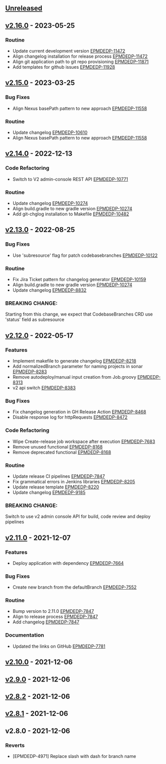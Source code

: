 <a name="unreleased"></a>
## [Unreleased]


<a name="v2.16.0"></a>
## [v2.16.0] - 2023-05-25
### Routine

- Update current development version [EPMDEDP-11472](https://jiraeu.epam.com/browse/EPMDEDP-11472)
- Align changelog installation for release process [EPMDEDP-11472](https://jiraeu.epam.com/browse/EPMDEDP-11472)
- Align git application path to git repo provisioning [EPMDEDP-11871](https://jiraeu.epam.com/browse/EPMDEDP-11871)
- Add templates for github issues [EPMDEDP-11928](https://jiraeu.epam.com/browse/EPMDEDP-11928)


<a name="v2.15.0"></a>
## [v2.15.0] - 2023-03-25
### Bug Fixes

- Align Nexus basePath pattern to new approach [EPMDEDP-11558](https://jiraeu.epam.com/browse/EPMDEDP-11558)

### Routine

- Update changelog [EPMDEDP-10610](https://jiraeu.epam.com/browse/EPMDEDP-10610)
- Align Nexus basePath pattern to new approach [EPMDEDP-11558](https://jiraeu.epam.com/browse/EPMDEDP-11558)


<a name="v2.14.0"></a>
## [v2.14.0] - 2022-12-13
### Code Refactoring

- Switch to V2 admin-console REST API [EPMDEDP-10771](https://jiraeu.epam.com/browse/EPMDEDP-10771)

### Routine

- Update changelog [EPMDEDP-10274](https://jiraeu.epam.com/browse/EPMDEDP-10274)
- Align build.gradle to new gradle version [EPMDEDP-10274](https://jiraeu.epam.com/browse/EPMDEDP-10274)
- Add git-chglog installation to Makefile [EPMDEDP-10482](https://jiraeu.epam.com/browse/EPMDEDP-10482)


<a name="v2.13.0"></a>
## [v2.13.0] - 2022-08-25
### Bug Fixes

- Use 'subresource' flag for patch codebasebranches [EPMDEDP-10122](https://jiraeu.epam.com/browse/EPMDEDP-10122)

### Routine

- Fix Jira Ticket pattern for changelog generator [EPMDEDP-10159](https://jiraeu.epam.com/browse/EPMDEDP-10159)
- Align build.gradle to new gradle version [EPMDEDP-10274](https://jiraeu.epam.com/browse/EPMDEDP-10274)
- Update changelog [EPMDEDP-8832](https://jiraeu.epam.com/browse/EPMDEDP-8832)

### BREAKING CHANGE:


Starting from this change, we expect that CodebaseBranches CRD use 'status' field as subresource


<a name="v2.12.0"></a>
## [v2.12.0] - 2022-05-17
### Features

- Implement makefile to generate changelog [EPMDEDP-8218](https://jiraeu.epam.com/browse/EPMDEDP-8218)
- Add normalizedBranch parameter for naming projects in sonar [EPMDEDP-8283](https://jiraeu.epam.com/browse/EPMDEDP-8283)
- Remove autodeploy/manual input creation from Job.groovy [EPMDEDP-8313](https://jiraeu.epam.com/browse/EPMDEDP-8313)
- v2 api switch [EPMDEDP-8383](https://jiraeu.epam.com/browse/EPMDEDP-8383)

### Bug Fixes

- Fix changelog generation in GH Release Action [EPMDEDP-8468](https://jiraeu.epam.com/browse/EPMDEDP-8468)
- Disable response log for httpRequests [EPMDEDP-8472](https://jiraeu.epam.com/browse/EPMDEDP-8472)

### Code Refactoring

- Wipe Create-release job workspace after execution [EPMDEDP-7683](https://jiraeu.epam.com/browse/EPMDEDP-7683)
- Remove unused functional [EPMDEDP-8168](https://jiraeu.epam.com/browse/EPMDEDP-8168)
- Remove deprecated functional [EPMDEDP-8168](https://jiraeu.epam.com/browse/EPMDEDP-8168)

### Routine

- Update release CI pipelines [EPMDEDP-7847](https://jiraeu.epam.com/browse/EPMDEDP-7847)
- Fix grammatical errors in Jenkins libraries [EPMDEDP-8205](https://jiraeu.epam.com/browse/EPMDEDP-8205)
- Update release template [EPMDEDP-8220](https://jiraeu.epam.com/browse/EPMDEDP-8220)
- Update changelog [EPMDEDP-9185](https://jiraeu.epam.com/browse/EPMDEDP-9185)

### BREAKING CHANGE:


Switch to use v2 admin console API for build, code review and deploy pipelines


<a name="v2.11.0"></a>
## [v2.11.0] - 2021-12-07
### Features

- Deploy application with dependency [EPMDEDP-7664](https://jiraeu.epam.com/browse/EPMDEDP-7664)

### Bug Fixes

- Create new branch from the defaultBranch [EPMDEDP-7552](https://jiraeu.epam.com/browse/EPMDEDP-7552)

### Routine

- Bump version to 2.11.0 [EPMDEDP-7847](https://jiraeu.epam.com/browse/EPMDEDP-7847)
- Align to release process [EPMDEDP-7847](https://jiraeu.epam.com/browse/EPMDEDP-7847)
- Add changelog [EPMDEDP-7847](https://jiraeu.epam.com/browse/EPMDEDP-7847)

### Documentation

- Updated the links on GitHub [EPMDEDP-7781](https://jiraeu.epam.com/browse/EPMDEDP-7781)


<a name="v2.10.0"></a>
## [v2.10.0] - 2021-12-06

<a name="v2.9.0"></a>
## [v2.9.0] - 2021-12-06

<a name="v2.8.2"></a>
## [v2.8.2] - 2021-12-06

<a name="v2.8.1"></a>
## [v2.8.1] - 2021-12-06

<a name="v2.8.0"></a>
## v2.8.0 - 2021-12-06
### Reverts

- [EPMDEDP-4971] Replace slash with dash for branch name


[Unreleased]: https://github.com/epam/edp-library-pipelines/compare/v2.16.0...HEAD
[v2.16.0]: https://github.com/epam/edp-library-pipelines/compare/v2.15.0...v2.16.0
[v2.15.0]: https://github.com/epam/edp-library-pipelines/compare/v2.14.0...v2.15.0
[v2.14.0]: https://github.com/epam/edp-library-pipelines/compare/v2.13.0...v2.14.0
[v2.13.0]: https://github.com/epam/edp-library-pipelines/compare/v2.12.0...v2.13.0
[v2.12.0]: https://github.com/epam/edp-library-pipelines/compare/v2.11.0...v2.12.0
[v2.11.0]: https://github.com/epam/edp-library-pipelines/compare/v2.10.0...v2.11.0
[v2.10.0]: https://github.com/epam/edp-library-pipelines/compare/v2.9.0...v2.10.0
[v2.9.0]: https://github.com/epam/edp-library-pipelines/compare/v2.8.2...v2.9.0
[v2.8.2]: https://github.com/epam/edp-library-pipelines/compare/v2.8.1...v2.8.2
[v2.8.1]: https://github.com/epam/edp-library-pipelines/compare/v2.8.0...v2.8.1
